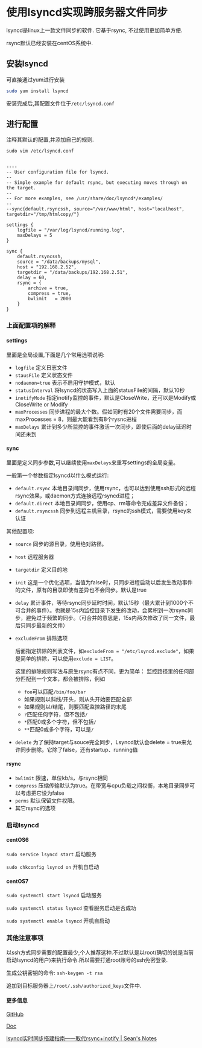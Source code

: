 # 使用lsyncd实现跨服务器文件同步

lsyncd是linux上一款文件同步的软件. 它基于rsync, 不过使用更加简单方便.

rsync默认已经安装在centOS系统中.

## 安装lsyncd

可直接通过yum进行安装

```bash
sudo yum install lsyncd
```

安装完成后,其配置文件位于`/etc/lsyncd.conf`


## 进行配置

注释其默认的配置,并添加自己的规则.

`sudo vim /etc/lsyncd.conf`

```text

----
-- User configuration file for lsyncd.
--
-- Simple example for default rsync, but executing moves through on the target.
--
-- For more examples, see /usr/share/doc/lsyncd*/examples/
--
--sync{default.rsyncssh, source="/var/www/html", host="localhost", targetdir="/tmp/htmlcopy/"}

settings {
    logfile = "/var/log/lsyncd/running.log",
    maxDelays = 5
}

sync {
    default.rsyncssh,
    source = "/data/backups/mysql",
    host = "192.168.2.52",
    targetdir = "/data/backups/192.168.2.51",
    delay = 60,
    rsync = {
        archive = true,
        compress = true,
        bwlimit   = 2000
    }
}
```

### 上面配置项的解释

#### settings

里面是全局设置,下面是几个常用选项说明:
+ `logfile` 定义日志文件
+ `stausFile` 定义状态文件
+ `nodaemon=true` 表示不启用守护模式，默认
+ `statusInterval` 将lsyncd的状态写入上面的statusFile的间隔，默认10秒
+ `inotifyMode` 指定inotify监控的事件，默认是CloseWrite，还可以是Modify或CloseWrite or Modify
+ `maxProcesses` 同步进程的最大个数。假如同时有20个文件需要同步，而maxProcesses = 8，则最大能看到有8个rysnc进程
+ `maxDelays` 累计到多少所监控的事件激活一次同步，即使后面的delay延迟时间还未到

#### sync

里面是定义同步参数,可以继续使用`maxDelays`来重写settings的全局变量。

一般第一个参数指定lsyncd以什么模式运行:
+ `default.rsync` 本地目录间同步，使用rsync，也可以达到使用ssh形式的远程rsync效果，或daemon方式连接远程rsyncd进程；
+ `default.direct` 本地目录间同步，使用cp、rm等命令完成差异文件备份；
+ `default.rsyncssh` 同步到远程主机目录，rsync的ssh模式，需要使用key来认证

其他配置项:

+ `source` 同步的源目录，使用绝对路径。
+ `host` 远程服务器
+ `targetdir` 定义目的地
+ `init` 这是一个优化选项，当值为false时，只同步进程启动以后发生改动事件的文件，原有的目录即使有差异也不会同步。默认是true
+ `delay` 累计事件，等待rsync同步延时时间，默认15秒（最大累计到1000个不可合并的事件）。也就是15s内监控目录下发生的改动，会累积到一次rsync同步，避免过于频繁的同步。（可合并的意思是，15s内两次修改了同一文件，最后只同步最新的文件）
+ `excludeFrom` 排除选项

    后面指定排除的列表文件，如`excludeFrom = "/etc/lsyncd.exclude"`，如果是简单的排除，可以使用`exclude = LIST`。

    这里的排除规则写法与原生rsync有点不同，更为简单：
    监控路径里的任何部分匹配到一个文本，都会被排除，例如

    + `foo`可以匹配`/bin/foo/bar`
    + 如果规则以斜线/开头，则从头开始要匹配全部
    + 如果规则以/结尾，则要匹配监控路径的末尾
    + `?`匹配任何字符，但不包括`/`
    + `*`匹配0或多个字符，但不包括`/`
    + `**`匹配0或多个字符，可以是`/`

+ `delete` 为了保持target与souce完全同步，Lsyncd默认会delete = true来允许同步删除。它除了false，还有startup、running值

#### rsync

+ `bwlimit` 限速，单位kb/s，与rsync相同
+ `compress` 压缩传输默认为true。在带宽与cpu负载之间权衡，本地目录同步可以考虑把它设为false
+ `perms` 默认保留文件权限。
+ 其它rsync的选项


### 启动lsyncd

#### centOS6

`sudo service lsyncd start` 启动服务

`sudo chkconfig lsyncd on` 开机自启动

#### centOS7

`sudo systemctl start lsyncd` 启动服务

`sudo systemctl status lsyncd` 查看服务启动是否成功

`sudo systemctl enable lsyncd` 开机自启动


### 其他注意事项

以ssh方式同步需要的配置最少,个人推荐这种.不过默认是以root(确切的说是当前启动lsyncd的用户)来执行命令.所以需要打通root账号的ssh免密登录.

生成公钥密钥的命令: `ssh-keygen -t rsa`

追加到目标服务器上`/root/.ssh/authorized_keys`文件中.


#### 更多信息

[GitHub](https://github.com/axkibe/lsyncd)

[Doc](https://axkibe.github.io/lsyncd/)

[lsyncd实时同步搭建指南——取代rsync+inotify | Sean's Notes](http://seanlook.com/2015/05/06/lsyncd-synchronize-realtime/)